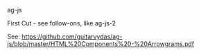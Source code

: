 ag-js

First Cut - see follow-ons, like ag-js-2

See: https://github.com/guitarvydas/ag-js/blob/master/HTML%20Components%20-%20Arrowgrams.pdf
